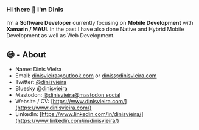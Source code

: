 ### Hi there 👋 I'm Dinis

I’m a **Software Developer** currently focusing on **Mobile Development** with **Xamarin / MAUI**. In the past I have also done Native and Hybrid Mobile Development as well as Web Development.

## 😄 - About

- Name: Dinis Vieira
- Email: dinisvieira@outlook.com or dinis@dinisvieira.com
- Twitter: [@dinisvieira](https://twitter.com/dinisvieira)
- Bluesky [@dinisvieira](https://bsky.app/profile/dinisvieira.com)
- Mastodon: [@dinisvieira@mastodon.social](https://mastodon.social/@dinisvieira)
- Website / CV: [https://www.dinisvieira.com/](https://www.dinisvieira.com/)
- LinkedIn: [https://www.linkedin.com/in/dinisvieira/](https://www.linkedin.com/in/dinisvieira/)

<!--
**dinisvieira/dinisvieira** is a ✨ _special_ ✨ repository because its `README.md` (this file) appears on your GitHub profile.

Here are some ideas to get you started:

- 🔭 I’m currently working on ...
- 🌱 I’m currently learning ...
- 👯 I’m looking to collaborate on ...
- 🤔 I’m looking for help with ...
- 💬 Ask me about ...
- 📫 How to reach me: ...
- 😄 Pronouns: ...
- ⚡ Fun fact: ...
-->
